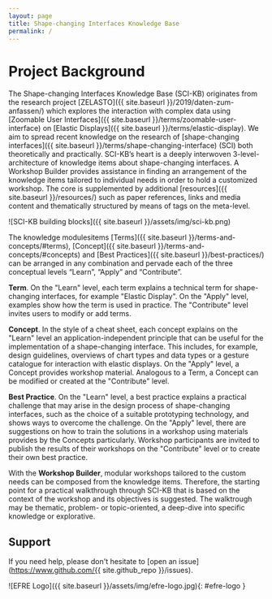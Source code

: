 ```yaml
---
layout: page
title: Shape-changing Interfaces Knowledge Base
permalink: /
---
```


# Project Background

The Shape-changing Interfaces Knowledge Base (SCI-KB) originates from the research project [ZELASTO]({{ site.baseurl }}/2019/daten-zum-anfassen/) which explores the interaction with complex data using [Zoomable User Interfaces]({{ site.baseurl }}/terms/zoomable-user-interface) on [Elastic Displays]({{ site.baseurl }}/terms/elastic-display). We aim to spread recent knowledge on the research of [shape-changing interfaces]({{ site.baseurl }}/terms/shape-changing-interface) (SCI) both theoretically and practically.  SCI-KB’s heart is a deeply interwoven 3-level-architecture of knowledge items about shape-changing interfaces. A Workshop Builder provides assistance in finding an arrangement of the knowledge items tailored to individual needs in order to hold a customized workshop. The core is supplemented by additional [resources]({{ site.baseurl }}/resources/) such as paper references, links and media content and thematically structured by means of tags on the meta-level.

![SCI-KB building blocks]({{ site.baseurl }}/assets/img/sci-kb.png)

The knowledge modulesitems [Terms]({{ site.baseurl }}/terms-and-concepts/#terms), [Concept]({{ site.baseurl }}/terms-and-concepts/#concepts) and [Best Practices]({{ site.baseurl }}/best-practices/) can be arranged in any combination and pervade each of the three conceptual levels “Learn”, “Apply” and “Contribute”. 

**Term**. On the "Learn" level, each term explains a technical term for shape-changing interfaces, for example "Elastic Display". On the "Apply" level, examples show how the term is used in practice. The "Contribute" level invites users to modify or add terms.

**Concept**. In the style of a cheat sheet, each concept explains on the "Learn" level an application-independent principle that can be useful for the implementation of a shape-changing interface. This includes, for example, design guidelines, overviews of chart types and data types or a gesture catalogue for interaction with elastic displays. On the "Apply" level, a Concept provides workshop material. Analogous to a Term, a Concept can be modified or created at the "Contribute" level.

**Best Practice**. On the "Learn" level, a best practice explains a practical challenge that may arise in the design process of shape-changing interfaces, such as the choice of a suitable prototyping technology, and shows ways to overcome the challenge. On the "Apply" level, there are suggestions on how to train the solutions in a workshop using materials provides by the Concepts particularly. Workshop participants are invited to publish the results of their workshops on the "Contribute" level or to create their own best practice.

With the **Workshop Builder**, modular workshops tailored to the custom needs can be composed from the knowledge items. Therefore, the starting point for a practical walkthrough through SCI-KB that is based on the context of the workshop and its objectives is suggested. The walktrough may be thematic, problem- or topic-oriented, a deep-dive into specific knowledge or explorative.

## Support

If you need help, please don't hesitate to [open an issue](https://www.github.com/{{ site.github_repo }}/issues).

![EFRE Logo]({{ site.baseurl }}/assets/img/efre-logo.jpg){: #efre-logo }
